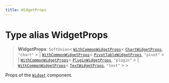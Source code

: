 ```yaml
---
title: WidgetProps
---
```


# Type alias WidgetProps

> **WidgetProps**: `SoftUnion`\< [`WithCommonWidgetProps`](type-alias.WithCommonWidgetProps.md)\< [`ChartWidgetProps`](../interfaces/interface.ChartWidgetProps.md), `"chart"` \> \| [`WithCommonWidgetProps`](type-alias.WithCommonWidgetProps.md)\< [`PivotTableWidgetProps`](../interfaces/interface.PivotTableWidgetProps.md), `"pivot"` \> \| [`WithCommonWidgetProps`](type-alias.WithCommonWidgetProps.md)\< [`PluginWidgetProps`](../interfaces/interface.PluginWidgetProps.md), `"plugin"` \> \| [`WithCommonWidgetProps`](type-alias.WithCommonWidgetProps.md)\< [`TextWidgetProps`](../interfaces/interface.TextWidgetProps.md), `"text"` \> \>

Props of the [`Widget`](../dashboards/class.Widget.md) component.
